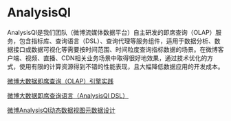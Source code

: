 # AnalysisQl

AnalysisQl是我们团队（微博流媒体数据平台）自主研发的即席查询（OLAP）服务，包含指标库、查询语言（DSL）、查询代理等服务组件，适用于数据分析、数据接口或数据可视化等需要按时间范围、时间粒度查询指标数据的场景。在微博客户端、视频、直播、CDN相关业务场景中取得很好地效果，通过技术优化的方式，使用有限的计算资源得到不错的性能表现，且大幅降低数据应用的开发成本。

[微博大数据即席查询（OLAP）引擎实践](https://github.com/leaderman/blog/blob/master/AnalysisQl/%E5%BE%AE%E5%8D%9A%E5%A4%A7%E6%95%B0%E6%8D%AE%E5%8D%B3%E5%B8%AD%E6%9F%A5%E8%AF%A2%EF%BC%88OLAP%EF%BC%89%E5%BC%95%E6%93%8E%E5%AE%9E%E8%B7%B5.md)

[微博大数据即席查询语言（AnalysisQl DSL）](https://github.com/leaderman/blog/blob/master/AnalysisQl/%E5%BE%AE%E5%8D%9A%E5%A4%A7%E6%95%B0%E6%8D%AE%E5%8D%B3%E5%B8%AD%E6%9F%A5%E8%AF%A2%E8%AF%AD%E8%A8%80%EF%BC%88AnalysisQl%20DSL%EF%BC%89.md)

[微博AnalysisQl动态数据视图元数据设计](https://github.com/leaderman/blog/blob/master/AnalysisQl/%E5%BE%AE%E5%8D%9AAnalysisQl%E5%8A%A8%E6%80%81%E6%95%B0%E6%8D%AE%E8%A7%86%E5%9B%BE%E5%85%83%E6%95%B0%E6%8D%AE%E8%AE%BE%E8%AE%A1.md)